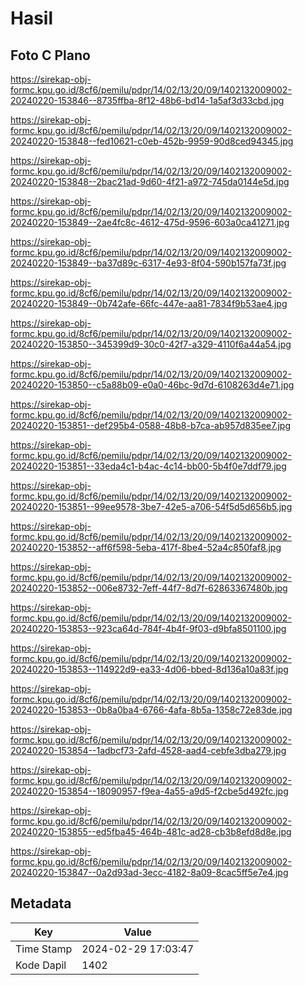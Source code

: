 # Hasil

## Foto C Plano

https://sirekap-obj-formc.kpu.go.id/8cf6/pemilu/pdpr/14/02/13/20/09/1402132009002-20240220-153846--8735ffba-8f12-48b6-bd14-1a5af3d33cbd.jpg

https://sirekap-obj-formc.kpu.go.id/8cf6/pemilu/pdpr/14/02/13/20/09/1402132009002-20240220-153848--fed10621-c0eb-452b-9959-90d8ced94345.jpg

https://sirekap-obj-formc.kpu.go.id/8cf6/pemilu/pdpr/14/02/13/20/09/1402132009002-20240220-153848--2bac21ad-9d60-4f21-a972-745da0144e5d.jpg

https://sirekap-obj-formc.kpu.go.id/8cf6/pemilu/pdpr/14/02/13/20/09/1402132009002-20240220-153849--2ae4fc8c-4612-475d-9596-603a0ca41271.jpg

https://sirekap-obj-formc.kpu.go.id/8cf6/pemilu/pdpr/14/02/13/20/09/1402132009002-20240220-153849--ba37d89c-6317-4e93-8f04-590b157fa73f.jpg

https://sirekap-obj-formc.kpu.go.id/8cf6/pemilu/pdpr/14/02/13/20/09/1402132009002-20240220-153849--0b742afe-66fc-447e-aa81-7834f9b53ae4.jpg

https://sirekap-obj-formc.kpu.go.id/8cf6/pemilu/pdpr/14/02/13/20/09/1402132009002-20240220-153850--345399d9-30c0-42f7-a329-4110f6a44a54.jpg

https://sirekap-obj-formc.kpu.go.id/8cf6/pemilu/pdpr/14/02/13/20/09/1402132009002-20240220-153850--c5a88b09-e0a0-46bc-9d7d-6108263d4e71.jpg

https://sirekap-obj-formc.kpu.go.id/8cf6/pemilu/pdpr/14/02/13/20/09/1402132009002-20240220-153851--def295b4-0588-48b8-b7ca-ab957d835ee7.jpg

https://sirekap-obj-formc.kpu.go.id/8cf6/pemilu/pdpr/14/02/13/20/09/1402132009002-20240220-153851--33eda4c1-b4ac-4c14-bb00-5b4f0e7ddf79.jpg

https://sirekap-obj-formc.kpu.go.id/8cf6/pemilu/pdpr/14/02/13/20/09/1402132009002-20240220-153851--99ee9578-3be7-42e5-a706-54f5d5d656b5.jpg

https://sirekap-obj-formc.kpu.go.id/8cf6/pemilu/pdpr/14/02/13/20/09/1402132009002-20240220-153852--aff6f598-5eba-417f-8be4-52a4c850faf8.jpg

https://sirekap-obj-formc.kpu.go.id/8cf6/pemilu/pdpr/14/02/13/20/09/1402132009002-20240220-153852--006e8732-7eff-44f7-8d7f-62863367480b.jpg

https://sirekap-obj-formc.kpu.go.id/8cf6/pemilu/pdpr/14/02/13/20/09/1402132009002-20240220-153853--923ca64d-784f-4b4f-9f03-d9bfa8501100.jpg

https://sirekap-obj-formc.kpu.go.id/8cf6/pemilu/pdpr/14/02/13/20/09/1402132009002-20240220-153853--114922d9-ea33-4d06-bbed-8d136a10a83f.jpg

https://sirekap-obj-formc.kpu.go.id/8cf6/pemilu/pdpr/14/02/13/20/09/1402132009002-20240220-153853--0b8a0ba4-6766-4afa-8b5a-1358c72e83de.jpg

https://sirekap-obj-formc.kpu.go.id/8cf6/pemilu/pdpr/14/02/13/20/09/1402132009002-20240220-153854--1adbcf73-2afd-4528-aad4-cebfe3dba279.jpg

https://sirekap-obj-formc.kpu.go.id/8cf6/pemilu/pdpr/14/02/13/20/09/1402132009002-20240220-153854--18090957-f9ea-4a55-a9d5-f2cbe5d492fc.jpg

https://sirekap-obj-formc.kpu.go.id/8cf6/pemilu/pdpr/14/02/13/20/09/1402132009002-20240220-153855--ed5fba45-464b-481c-ad28-cb3b8efd8d8e.jpg

https://sirekap-obj-formc.kpu.go.id/8cf6/pemilu/pdpr/14/02/13/20/09/1402132009002-20240220-153847--0a2d93ad-3ecc-4182-8a09-8cac5ff5e7e4.jpg


## Metadata

| Key        | Value               |
| ---------- | ------------------- |
| Time Stamp | 2024-02-29 17:03:47 |
| Kode Dapil | 1402                |



